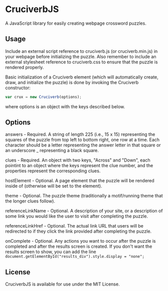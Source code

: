 # CruciverbJS

A JavaScript library for easily creating webpage crossword puzzles.

## Usage

Include an external script reference to cruciverb.js (or cruciverb.min.js) in your webpage before initializing the puzzle. Also remember to include an external stylesheet reference to cruciverb.css to ensure that the puzzle is rendered properly.

Basic initialization of a Cruciverb element (which will automatically create, draw, and initialize the puzzle) is done by invoking the Cruciverb constructor:

```js
var crux = new Cruciverb(options);
```

where options is an object with the keys described below.

## Options

answers - Required. A string of length 225 (i.e., 15 x 15) representing the squares of the puzzle from top left to bottom right, one row at a time. Each character should be a letter representing the answer letter in that square or an underscore _ representing a black square.

clues - Required. An object with two keys, "Across" and "Down", each pointint to an object where the keys represent the clue number, and the properties represent the corresponding clues.

hostElement - Optional. A page element that the puzzle will be rendered inside of (otherwise will be set to the <body> element).

theme - Optional. The puzzle theme (traditionally a motif/running theme that the longer clues follow).

referenceLinkName - Optional. A description of your site, or a description of some link you would like the user to visit after completing the puzzle.

referenceLinkHref - Optional. The actual link URL that users will be redirected to if they click the link provided after completing the puzzle.

onComplete - Optional. Any actions you want to occur after the puzzle is completed and after the results screen is created. If you don't want the results screen to show, you can add the line `document.getElementById("results_div").style.display = "none";`

## License

CruciverbJS is available for use under the MIT License.
